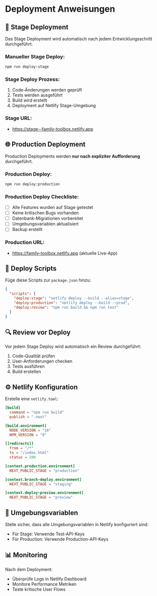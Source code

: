 # Deployment Anweisungen

## 🚀 Stage Deployment

Das Stage Deployment wird automatisch nach jedem Entwicklungsschritt durchgeführt.

### Manueller Stage Deploy:
```bash
npm run deploy:stage
```

### Stage Deploy Prozess:
1. Code-Änderungen werden geprüft
2. Tests werden ausgeführt
3. Build wird erstellt
4. Deployment auf Netlify Stage-Umgebung

### Stage URL:
- https://stage--family-toolbox.netlify.app

## 🌐 Production Deployment

Production Deployments werden **nur nach expliziter Aufforderung** durchgeführt.

### Production Deploy:
```bash
npm run deploy:production
```

### Production Deploy Checkliste:
- [ ] Alle Features wurden auf Stage getestet
- [ ] Keine kritischen Bugs vorhanden
- [ ] Datenbank-Migrationen vorbereitet
- [ ] Umgebungsvariablen aktualisiert
- [ ] Backup erstellt

### Production URL:
- https://family-toolbox.netlify.app (aktuelle Live-App)

## 📝 Deploy Scripts

Füge diese Scripts zur `package.json` hinzu:

```json
{
  "scripts": {
    "deploy:stage": "netlify deploy --build --alias=stage",
    "deploy:production": "netlify deploy --build --prod",
    "deploy:review": "npm run build && npm run test"
  }
}
```

## 🔍 Review vor Deploy

Vor jedem Stage Deploy wird automatisch ein Review durchgeführt:
1. Code-Qualität prüfen
2. User-Anforderungen checken
3. Tests ausführen
4. Build erstellen

## ⚙️ Netlify Konfiguration

Erstelle eine `netlify.toml`:

```toml
[build]
  command = "npm run build"
  publish = ".next"

[build.environment]
  NODE_VERSION = "18"
  NPM_VERSION = "9"

[[redirects]]
  from = "/*"
  to = "/index.html"
  status = 200

[context.production.environment]
  NEXT_PUBLIC_STAGE = "production"

[context.branch-deploy.environment]
  NEXT_PUBLIC_STAGE = "staging"

[context.deploy-preview.environment]
  NEXT_PUBLIC_STAGE = "preview"
```

## 🔐 Umgebungsvariablen

Stelle sicher, dass alle Umgebungsvariablen in Netlify konfiguriert sind:
- Für Stage: Verwende Test-API-Keys
- Für Production: Verwende Production-API-Keys

## 📊 Monitoring

Nach dem Deployment:
- Überprüfe Logs in Netlify Dashboard
- Monitore Performance Metriken
- Teste kritische User Flows 